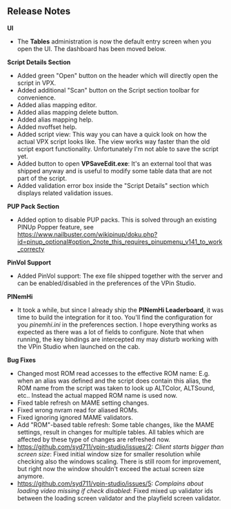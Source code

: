 ## Release Notes

**UI**
 - The **Tables** administration is now the default entry screen when you open the UI. The dashboard has been moved below. 

**Script Details Section**

- Added green "Open" button on the header which will directly open the script in VPX.
- Added additional "Scan" button on the Script section toolbar for convenience.
- Added alias mapping editor.
- Added alias mapping delete button.
- Added alias mapping help.
- Added nvoffset help.
- Added script view: This way you can have a quick look on how the actual VPX script looks like. The view works way faster than the old script export functionality. Unfortunately I'm not able to save the script yet.
- Added button to open **VPSaveEdit.exe**: It's an external tool that was shipped anyway and is useful to modify some table data that are not part of the script.
- Added validation error box inside the "Script Details" section which displays related validation issues.

**PUP Pack Section**

- Added option to disable PUP packs. This is solved through an existing PINUp Popper feature, see https://www.nailbuster.com/wikipinup/doku.php?id=pinup_optional#option_2note_this_requires_pinupmenu_v141_to_work_correcty

**PinVol Support**

- Added PinVol support: The exe file shipped together with the server and can be enabled/disabled in the preferences of the VPin Studio.

**PINemHi**

- It took a while, but since I already ship the **PINemHi Leaderboard**, it was time to build the integration for it too. You'll find the configuration for you _pinemhi.ini_ in the preferences section. I hope everything works as expected as there was a lot of fields to configure. Note that when running, the key bindings are intercepted my may disturb working with the VPin Studio when launched on the cab.

**Bug Fixes**

- Changed most ROM read accesses to the effective ROM name: E.g. when an alias was defined and the script does contain this alias, the ROM name from the script was taken to look up ALTColor, ALTSound, etc.. Instead the actual mapped ROM name is used now.
- Fixed table refresh on MAME setting changes.
- Fixed wrong nvram read for aliased ROMs.
- Fixed ignoring ignored MAME validators.
- Add "ROM"-based table refresh: Some table changes, like the MAME settings, result in changes for multiple tables. All tables which are affected by these type of changes are refreshed now.
- https://github.com/syd711/vpin-studio/issues/2: _Client starts bigger than screen size_: Fixed initial window size for smaller resolution while checking also the windows scaling. There is still room for improvement, but right now the window shouldn't exceed the actual screen size anymore.
- https://github.com/syd711/vpin-studio/issues/5: _Complains about loading video missing if check disabled_: Fixed mixed up validator ids between the loading screen validator and the playfield screen validator. 